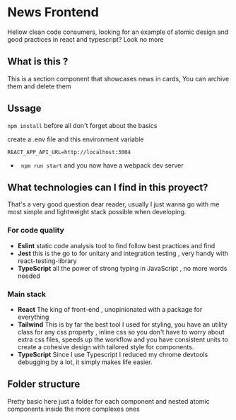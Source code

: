 # News Frontend

Hellow clean code consumers, looking for an example of atomic design and good practices in react and typescript? Look no more

## What is this ?

This is a section component that showcases news in cards, You can archive them and delete them

## Ussage

`npm install` before all don't forget about the basics

create a .env file and this environment variable

`REACT_APP_API_URL=http://localhost:3004`

- ` npm run start` and you now have a webpack dev server

## What technologies can I find in this proyect?

That's a very good question dear reader, usually I just wanna go with me most simple and lightweight stack possible when developing.

### For code quality

- **Eslint** static code analysis tool to find follow best practices and find
- **Jest** this is the go to for unitary and integration testing , very handy with react-testing-library
- **TypeScript** all the power of strong typing in JavaScript , no more words needed

### Main stack

- **React** The king of front-end , unopinionated with a package for everything
- **Tailwind** This is by far the best tool I used for styling, you have an utility class for any css property , inline css so you don't have to worry about extra css files, speeds up the workflow and you have consistent units to create a cohesive design with tailored style for components.
- **TypeScript** Since I use Typescript I reduced my chrome devtools debugging by a lot, it simply makes life easier.

## Folder structure

Pretty basic here just a folder for each component and nested atomic components inside the more complexes ones
